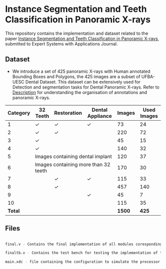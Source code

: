 # Instance Segmentation and Teeth Classification in Panoramic X-rays

This repository contains the implementation and dataset related to the paper [Instance Segmentation and Teeth Classification in Panoramic X-rays](...), submitted to Expert Systems with Applications Journal.


## Dataset

- We introduce a set of 425 panoramic X-rays with Human annotated Bounding Boxes and Polygons, the 425 images are a subset of UFBA-UESC Dental Dataset. This dataset can be extensively used for Detection and segmentation tasks for Dental Panoramic X-rays. Refer to [Description](.Dataset//Dataset_description.pdf) for understanding the organisation of annotations and panoramic X-rays.


<table>
  <thead>
    <tr>
      <th>Category</th>
      <th>32 Teeth</th>
      <th>Restoration</th>
      <th>Dental Appliance</th>
      <th>Images</th>
      <th>Used Images</th>
    </tr>
  </thead>
  <tbody>
    <tr>
      <td>1</td>
      <td>✓</td>
      <td>✓</td>
      <td>✓</td>
      <td>73</td>
      <td>24</td>
    </tr>
    <tr>
      <td>2</td>
      <td>✓</td>
      <td>✓</td>
      <td></td>
      <td>220</td>
      <td>72</td>
    </tr>
    <tr>
      <td>3</td>
      <td>✓</td>
      <td></td>
      <td></td>
      <td>45</td>
      <td>15</td>
    </tr>
    <tr>
      <td>4</td>
      <td>✓</td>
      <td></td>
      <td></td>
      <td>140</td>
      <td>32</td>
    </tr>
    <tr>
      <td>5</td>
      <td colspan="3">Images containing dental implant</td>
      <td>120</td>
      <td>37</td>
    </tr>
    <tr>
      <td>6</td>
      <td colspan="3">Images containing more than 32 teeth</td>
      <td>170</td>
      <td>30</td>
    </tr>
    <tr>
      <td>7</td>
      <td></td>
      <td>✓</td>
      <td>✓</td>
      <td>115</td>
      <td>33</td>
    </tr>
    <tr>
      <td>8</td>
      <td></td>
      <td>✓</td>
      <td></td>
      <td>457</td>
      <td>140</td>
    </tr>
    <tr>
      <td>9</td>
      <td></td>
      <td></td>
      <td>✓</td>
      <td>45</td>
      <td>7</td>
    </tr>
    <tr>
      <td>10</td>
      <td></td>
      <td></td>
      <td></td>
      <td>115</td>
      <td>35</td>
    </tr>
    <tr>
      <td><strong>Total</strong></td>
      <td></td>
      <td></td>
      <td></td>
      <td><strong>1500</strong></td>
      <td><strong>425</strong></td>
    </tr>
  </tbody>
</table>




## Files
```bash

final.v - Contains the final implementation of all modules coresponding to the processor.

finaltb.v - Contains the test bench for testing the implementation of the processor

main.xdc - file containing the configuration to simulate the processor on a nexys4 FPGA,
```